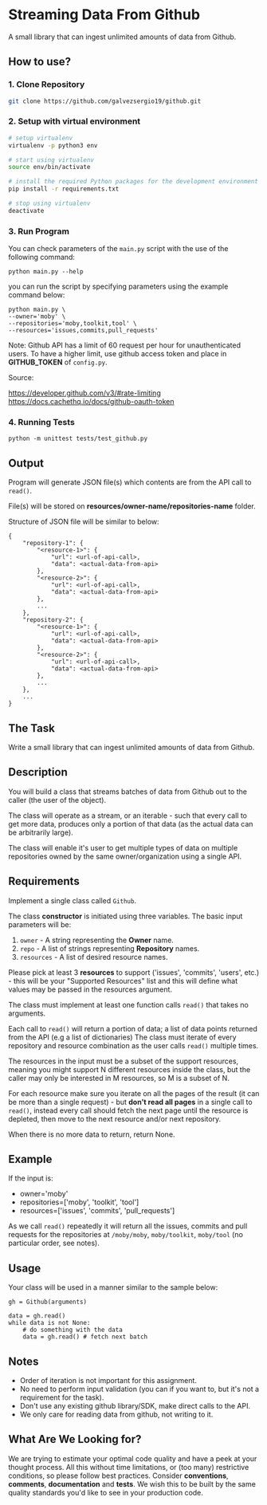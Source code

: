 # Streaming Data From Github
A small library that can ingest unlimited amounts of data from Github.

## How to use?

### 1. Clone Repository
```bash
git clone https://github.com/galvezsergio19/github.git
```

### 2. Setup with virtual environment
```bash
# setup virtualenv
virtualenv -p python3 env

# start using virtualenv
source env/bin/activate

# install the required Python packages for the development environment
pip install -r requirements.txt

# stop using virtualenv
deactivate
```

### 3. Run Program

You can check parameters of the `main.py` script with the use of the following command:
```
python main.py --help
```

you can run the script by specifying parameters using the example command below:
```
python main.py \ 
--owner='moby' \
--repositories='moby,toolkit,tool' \
--resources='issues,commits,pull_requests'
```

Note: Github API has a limit of 60 request per hour for unauthenticated users.
To have a higher limit, use github access token and place in **GITHUB_TOKEN** of `config.py`.

Source:

https://developer.github.com/v3/#rate-limiting
https://docs.cachethq.io/docs/github-oauth-token

### 4. Running Tests
```
python -m unittest tests/test_github.py
```

## Output
Program will generate JSON file(s) which contents are from the API call to `read()`.

File(s) will be stored on **resources/owner-name/repositories-name** folder. 

Structure of JSON file will be similar to below:

```
{
    "repository-1": {
        "<resource-1>": {
            "url": <url-of-api-call>,
            "data": <actual-data-from-api>
        },
        "<resource-2>": {
            "url": <url-of-api-call>,
            "data": <actual-data-from-api>
        },
        ...
    },
    "repository-2": {
        "<resource-1>": {
            "url": <url-of-api-call>,
            "data": <actual-data-from-api>
        },
        "<resource-2>": {
            "url": <url-of-api-call>,
            "data": <actual-data-from-api>
        },
        ...
    },
    ...
}
```


## The Task
Write a small library that can ingest unlimited amounts of data from Github.

## Description
You will build a class that streams batches of data from Github out to the caller (the user of the object). 

The class will operate as a stream, or an iterable - such that every call to get more data, produces only a portion of that data (as the actual data can be arbitrarily large).

The class will enable it's user to get multiple types of data on multiple repositories owned by the same owner/organization using a single API.

## Requirements

Implement a single class called `Github`.

The class **constructor** is initiated using three variables.
The basic input parameters will be:
 1. `owner` - A string representing the **Owner** name.
 2. `repo` - A list of strings representing **Repository** names.
 3. `resources` - A list of desired resource names.
 
Please pick at least 3 **resources** to support ('issues', 'commits', 'users', etc.) - this will be your "Supported Resources" list and this will define what values may be passed in the resources argument.

The class must implement at least one function calls `read()` that takes no arguments.

Each call to `read()` will return a portion of data; a list of data points returned from the API (e.g a list of dictionaries) 
The class must iterate of every repository and resource combination as the user calls `read()` multiple times.

The resources in the input must be a subset of the support resources, meaning you might support N different resources inside the class, but the caller may only be interested in M resources, so M is a subset of N. 

For each resource make sure you iterate on all the pages of the result (it can be more than a single request) - but **don't read all pages** in a single call to `read()`, instead every call should fetch the next page until the resource is depleted, then move to the next resource and/or next repository. 

When there is no more data to return, return None.

## Example 

If the input is:
 - owner='moby'
 - repositories=['moby', 'toolkit', 'tool']
 - resources=['issues', 'commits', 'pull_requests']
 
 As we call `read()` repeatedly it will return all the issues, commits and pull requests for the repositories at `/moby/moby`, `moby/toolkit`, `moby/tool` (no particular order, see notes). 

## Usage 

Your class will be used in a manner similar to the sample below:

```
gh = Github(arguments)

data = gh.read()
while data is not None:
    # do something with the data
    data = gh.read() # fetch next batch
```


## Notes 

- Order of iteration is not important for this assignment.
- No need to perform input validation (you can if you want to, but it's not a requirement for the task).
- Don't use any existing github library/SDK, make direct calls to the API.
- We only care for reading data from github, not writing to it.

## What Are We Looking for?

We are trying to estimate your optimal code quality and have a peek at your thought process. All this without time limitations, or (too many) restrictive conditions, so please follow best practices. Consider **conventions**, **comments**, **documentation** and **tests**. We wish this to be built by the same quality standards you'd like to see in your production code.
